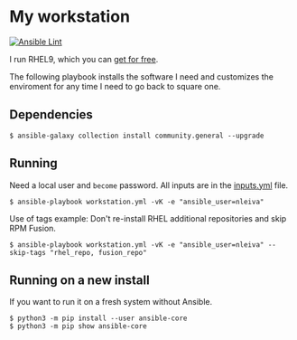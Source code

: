 # My workstation
[![Ansible Lint](https://github.com/nleiva/ansible-workstation/actions/workflows/ansible_lint.yml/badge.svg)](https://github.com/nleiva/ansible-workstation/actions/workflows/ansible_lint.yml)

I run RHEL9, which you can [get for free](https://developers.redhat.com/articles/faqs-no-cost-red-hat-enterprise-linux#general).

The following playbook installs the software I need and customizes the enviroment for any time I need to go back to square one.

## Dependencies

```
$ ansible-galaxy collection install community.general --upgrade
```

## Running

Need a local user and `become` password. All inputs are in the [inputs.yml](inputs.yml) file.

```
$ ansible-playbook workstation.yml -vK -e "ansible_user=nleiva"
```

Use of tags example: Don't re-install RHEL additional repositories and skip RPM Fusion.

```
$ ansible-playbook workstation.yml -vK -e "ansible_user=nleiva" --skip-tags "rhel_repo, fusion_repo"
```

## Running on a new install

If you want to run it on a fresh system without Ansible.

```
$ python3 -m pip install --user ansible-core
$ python3 -m pip show ansible-core
```
